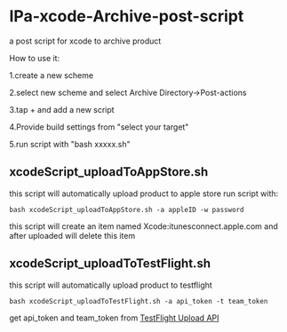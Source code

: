IPa-xcode-Archive-post-script
=============================

a post script for xcode to archive product

How to use it:

1.create a new scheme

2.select new scheme and select Archive Directory->Post-actions

3.tap + and add a new script

4.Provide build settings from "select your target"

5.run script with "bash xxxxx.sh"


xcodeScript_uploadToAppStore.sh
------------------------

this script will automatically upload product to apple store
run script with:

    bash xcodeScript_uploadToAppStore.sh -a appleID -w password

this script will create an item named Xcode:itunesconnect.apple.com
and after uploaded will delete this item

xcodeScript_uploadToTestFlight.sh
------------------------

this script will automatically upload product to testflight

    bash xcodeScript_uploadToTestFlight.sh -a api_token -t team_token

get api_token and team_token from  [TestFlight Upload API][1]

  [1]: https://testflightapp.com/api/doc/ "TestFlight"


